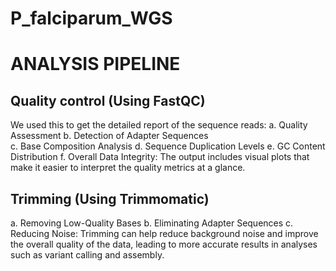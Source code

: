 # P_falciparum_WGS
# ANALYSIS PIPELINE

## Quality control (Using FastQC)
We used this to get the detailed report of the sequence reads:
  a. Quality Assessment
  b. Detection of Adapter Sequences   
  c. Base Composition Analysis
  d. Sequence Duplication Levels
  e. GC Content Distribution
  f. Overall Data Integrity:
The output includes visual plots that make it easier to interpret the quality metrics at a glance.


## Trimming (Using Trimmomatic)
  a. Removing Low-Quality Bases
  b. Eliminating Adapter Sequences
  c. Reducing Noise:
Trimming can help reduce background noise and improve the overall quality of the data, leading to more accurate results in analyses such as variant calling and assembly.
